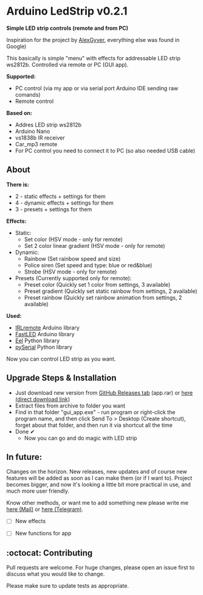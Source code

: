 # Arduino LedStrip v0.2.1

**Simple LED strip controls (remote and from PC)**

Inspiration for the project by [AlexGyver](https://github.com/AlexGyver/ColorMusic), everything else was found in Google)

This basically is simple "menu" with effects for addressable LED strip ws2812b. Controlled via remote or PC (GUI app). 


**Supported:**
- PC control (via my app or via serial port Arduino IDE sending raw comands)
- Remote control

**Based on:**
- Addres LED strip ws2812b
- Arduino Nano
- vs1838b IR receiver
- Car_mp3 remote
- For PC control you need to connect it to PC (so also needed USB cable)

## About

**There is:**
- 2 - static effects + settings for them
- 4 - dynamic effects + settings for them
- 3 - presets + settings for them

**Effects:**
- Static:
	- Set color (HSV mode - only for remote)
	- Set 2 color linear gradient (HSV mode - only for remote)
- Dynamic:
	- Rainbow (Set rainbow speed and size)
	- Police siren (Set speed and type: blue or red&blue)
	- Strobe (HSV mode - only for remote)
- Presets (Currently supported only for remote):	
	- Preset color (Quickly set 1 color from settings, 3 available)
	- Preset gradient (Quickly set static rainbow from settings, 2 available)
	- Preset rainbow (Quickly set rainbow animation from settings, 2 available)

**Used:**
- [IRLremote](https://github.com/NicoHood/IRLremote) Arduino library
- [FastLED](https://github.com/FastLED/FastLED) Arduino library
- [Eel](https://github.com/ChrisKnott/Eel) Python library
- [pySerial](https://github.com/pyserial/pyserial) Python library


Now you can control LED strip as you want. 


## Upgrade Steps & Installation
- Just download new version from [GitHub Releases tab](https://github.com/OlegPapka2/LedStrip/releases/tag/v0.2.1) (app.rar) or [here (direct download link)](https://github.com/OlegPapka2/LedStrip/releases/download/v0.2.1/app.rar) 
- Extract files from archive to folder you want
- Find in that folder "gui_app.exe" - run program or right-click the program name, and then click Send To > Desktop (Create shortcut), forget about that folder, and then run it via shortcut all the time
- Done ✔
	- Now you can go and do magic with LED strip  

## In future:

Changes on the horizon. New releases, new updates and of course new features will be added as soon as I can make them (or if I want to). Project becomes bigger, and now it's looking a little bit more practical in use, and much more user friendly. 

Know other methods, or want me to add something new please write me [here (Mail)](mailto:olegpapka2@gmail.com) or [here (Telegram)](https://t.me/oleg_folder).

- [ ] New effects
- [ ] New functions for app


## :octocat: Contributing

Pull requests are welcome. For huge changes, please open an issue first to discuss what you would like to change.

Please make sure to update tests as appropriate.

